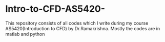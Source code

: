# Intro-to-CFD-AS5420-
This repository consists of all codes which I write during my course AS5420(Introduction to CFD) by Dr.Ramakrishna. 
Mostly the codes are in matlab and python

